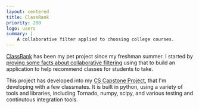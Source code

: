 ```yaml
---
layout: centered
title: ClassRank
priority: 200
logo: users
summary: |
    A collaborative filter applied to choosing college courses.
---
```


[ClassRank](https://github.com/joshuamorton/ClassRank) has been my pet project
since my freshman summer. I started by [proving some facts about collaborative
filtering](https://www.sharelatex.com/github/repos/joshuamorton/ClassRank/builds/c7ae4929b2575f232753d366ce574833a94864ee/raw/output.pdf)
using that to build an application to help recommend classes for students to
take. 

This project has developed into my [CS Capstone
Project](https://github.com/classrank), that I'm developing with a few
classmates. It is built in python, using a variety of tools and libraries,
including Tornado, numpy, scipy, and various testing and continutous integration
tools.

